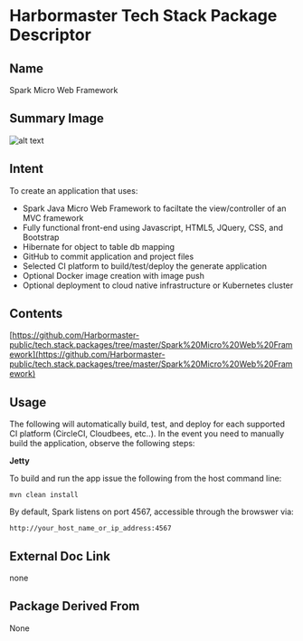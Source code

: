 # Harbormaster Tech Stack Package Descriptor

## Name
Spark Micro Web Framework

## Summary Image
![alt text](http://www.Harbormaster.com/infopages/img/spark.micro.png)

## Intent
To create an application that uses:

- Spark Java Micro Web Framework to faciltate the view/controller of an MVC framework
- Fully functional front-end using Javascript, HTML5, JQuery, CSS, and Bootstrap
- Hibernate for object to table db mapping
- GitHub to commit application and project files
- Selected CI platform to build/test/deploy the generate application
- Optional Docker image creation with image push
- Optional deployment to cloud native infrastructure or Kubernetes cluster

## Contents
[https://github.com/Harbormaster-public/tech.stack.packages/tree/master/Spark%20Micro%20Web%20Framework](https://github.com/Harbormaster-public/tech.stack.packages/tree/master/Spark%20Micro%20Web%20Framework)


## Usage

The following will automatically build, test, and deploy for each supported CI platform (CircleCI, Cloudbees, etc..).  In the event you need to manually build the application, observe the following steps:

**Jetty**

To build and run the app issue the following from the host command line: 

`mvn clean install`

By default, Spark listens on port 4567, accessible through the browswer via: 

`http://your_host_name_or_ip_address:4567`


## External Doc Link
none

## Package Derived From
None